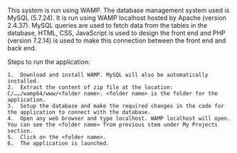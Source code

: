 This system is run using WAMP. The database management system used is MySQL (5.7.24). It is run using WAMP localhost hosted by Apache (version 2.4.37). 
MySQL queries are used to fetch data from the tables in the database, HTML, CSS, JavaScript is used to design the front end and PHP (version 7.2.14) is used to make this connection between the front end and back end. 

Steps to run the application: 

	1.	Download and install WAMP. MySQL will also be automatically installed. 
	2.	Extract the content of zip file at the location: C/……/wamp64/www/<folder name>. <folder name> is the folder for the application. 
	3.	Setup the database and make the required changes in the code for the application to connect with the database.
	4.	Open any web browser and type localhost. WAMP localhost will open. You can see the <folder name> from previous stem under My Projects section. 
	5.	Click on the <folder name>. 
	6.	The application is launched. 
